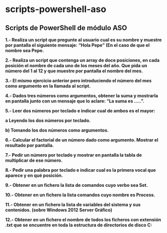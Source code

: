 # scripts-powershell-aso
## Scripts de PowerShell de módulo ASO

**1.- Realiza un script que pregunte al usuario cual es su nombre y muestre por pantalla el siguiente mensaje: “Hola Pepe” (En el caso de que el nombre sea Pepe.**

**2.- Realiza un script que contenga un array de doce posiciones, en cada posición el nombre de cada uno de los meses del año. Que pida un número del 1 al 12 y que muestre por pantalla el nombre del mes.**

**3.- El mismo ejercicio anterior pero introduciendo el número del mes como argumento en la llamada al script.**

**4.- Dados tres números como argumentos, obtener la suma y mostrarla en pantalla junto con un mensaje que lo aclare: “La suma es …..”.**

**5.- Leer dos números por teclado e indicar cual de ambos es el mayor:**

**a Leyendo los dos números por teclado.**

**b) Tomando los dos números como argumentos.**

**6.- Calcular el factorial de un número dado como argumento. Mostrar el resultado por pantalla.**

**7.- Pedir un número por teclado y mostrar en pantalla la tabla de multiplicar de ese número.**

**8.- Pedir una palabra por teclado e indicar cual es la primera vocal que aparece y en qué posición.**

**9.- Obtener en un fichero la lista de comandos cuyo verbo sea Set.**

**10.- Obtener en un fichero la lista comandos cuyo nombre es Process.**

**11.- Obtener en un fichero la lista de variables del sistema y sus contenidos. (sobre Windows 2012 Server Gráfico)**

**12.- Obtener en un fichero el nombre de todos los ficheros con extensión .txt que se encuentre en toda la estructura de directorios de disco C:**